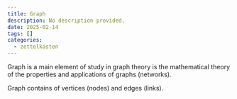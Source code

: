 ```yaml
---
title: Graph
description: No description provided.
date: 2025-02-14
tags: []
categories:
  - zettelkasten
---
```


Graph is a main element of study in graph theory is the mathematical theory of the properties and applications of graphs (networks).

Graph contains of vertices (nodes) and edges (links).
